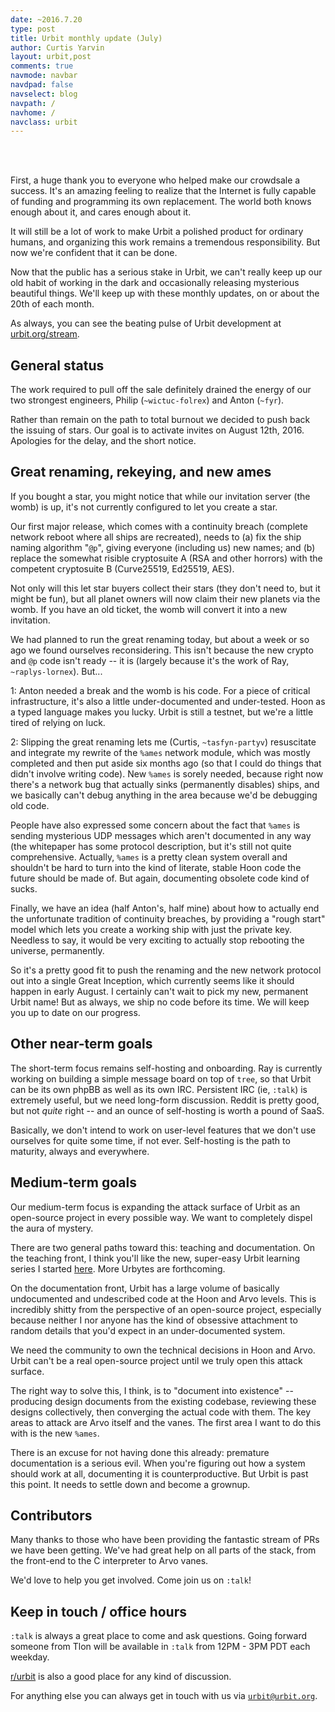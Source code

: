 ```yaml
---
date: ~2016.7.20
type: post
title: Urbit monthly update (July)
author: Curtis Yarvin
layout: urbit,post
comments: true
navmode: navbar
navdpad: false
navselect: blog
navpath: /
navhome: /
navclass: urbit
---
```

<br /><br />

First, a huge thank you to everyone who helped make our crowdsale a
success.  It's an amazing feeling to realize that the Internet is
fully capable of funding and programming its own replacement. The
world both knows enough about it, and cares enough about it.

It will still be a lot of work to make Urbit a polished product for
ordinary humans, and organizing this work remains a tremendous
responsibility.  But now we're confident that it can be done.

Now that the public has a serious stake in Urbit, we can't really keep
up our old habit of working in the dark and occasionally releasing
mysterious beautiful things.  We'll keep up with these monthly
updates, on or about the 20th of each month.

As always, you can see the beating pulse of Urbit development at
[urbit.org/stream](https://urbit.org/stream).

## General status

The work required to pull off the sale definitely drained the energy
of our two strongest engineers, Philip (`~wictuc-folrex`) and Anton
(`~fyr`).  

Rather than remain on the path to total burnout we decided to push
back the issuing of stars.  Our goal is to activate invites on August
12th, 2016.  Apologies for the delay, and the short notice.

## Great renaming, rekeying, and new ames

If you bought a star, you might notice that while our invitation
server (the womb) is up, it's not currently configured to let you
create a star.

Our first major release, which comes with a continuity breach
(complete network reboot where all ships are recreated), needs to (a)
fix the ship naming algorithm "`@p`", giving everyone (including us)
new names; and (b) replace the somewhat risible cryptosuite A (RSA and
other horrors) with the competent cryptosuite B (Curve25519, Ed25519,
AES).

Not only will this let star buyers collect their stars (they don't
need to, but it might be fun), but all planet owners will now claim
their new planets via the womb.  If you have an old ticket, the womb
will convert it into a new invitation.

We had planned to run the great renaming today, but about a week or so
ago we found ourselves reconsidering.  This isn't because the new
crypto and `@p` code isn't ready -- it is (largely because it's the work
of Ray, `~raplys-lornex`).  But...

1: Anton needed a break and the womb is his code.  For a piece of
critical infrastructure, it's also a little under-documented and
under-tested.  Hoon as a typed language makes you lucky.  Urbit is
still a testnet, but we're a little tired of relying on luck.

2: Slipping the great renaming lets me (Curtis, `~tasfyn-partyv`)
resuscitate and integrate my rewrite of the `%ames` network module,
which was mostly completed and then put aside six months ago (so that
I could do things that didn't involve writing code).  New `%ames` is
sorely needed, because right now there's a network bug that actually
sinks (permanently disables) ships, and we basically can't debug
anything in the area because we'd be debugging old code.

People have also expressed some concern about the fact that `%ames` is
sending mysterious UDP messages which aren't documented in any way
(the whitepaper has some protocol description, but it's still not
quite comprehensive.  Actually, `%ames` is a pretty clean system overall
and shouldn't be hard to turn into the kind of literate, stable Hoon
code the future should be made of.  But again, documenting obsolete
code kind of sucks.

Finally, we have an idea (half Anton's, half mine) about how to
actually end the unfortunate tradition of continuity breaches, by
providing a "rough start" model which lets you create a working ship
with just the private key.  Needless to say, it would be very exciting
to actually stop rebooting the universe, permanently.

So it's a pretty good fit to push the renaming and the new network
protocol out into a single Great Inception, which currently seems like
it should happen in early August.  I certainly can't wait to pick my
new, permanent Urbit name!  But as always, we ship no code before its
time.  We will keep you up to date on our progress.

## Other near-term goals

The short-term focus remains self-hosting and onboarding.  Ray is
currently working on building a simple message board on top of `tree`,
so that Urbit can be its own phpBB as well as its own IRC.  Persistent
IRC (ie, `:talk`) is extremely useful, but we need long-form
discussion. Reddit is pretty good, but not *quite* right -- and an
ounce of self-hosting is worth a pound of SaaS.

Basically, we don't intend to work on user-level features that we
don't use ourselves for quite some time, if not ever.  Self-hosting is
the path to maturity, always and everywhere.

## Medium-term goals

Our medium-term focus is expanding the attack surface of Urbit as an
open-source project in every possible way.  We want to completely
dispel the aura of mystery.

There are two general paths toward this: teaching and documentation.
On the teaching front, I think you'll like the new, super-easy Urbit
learning series I started [here](https://urbit.org/docs/byte).  More
Urbytes are forthcoming.

On the documentation front, Urbit has a large volume of basically
undocumented and undescribed code at the Hoon and Arvo levels.  This
is incredibly shitty from the perspective of an open-source project,
especially because neither I nor anyone has the kind of obsessive
attachment to random details that you'd expect in an under-documented
system.

We need the community to own the technical decisions in Hoon and Arvo.
Urbit can't be a real open-source project until we truly open this
attack surface.

The right way to solve this, I think, is to "document into existence" --
producing design documents from the existing codebase, reviewing these
designs collectively, then converging the actual code with them.  The
key areas to attack are Arvo itself and the vanes.  The first area I
want to do this with is the new `%ames`.

There is an excuse for not having done this already: premature
documentation is a serious evil.  When you're figuring out how a
system should work at all, documenting it is counterproductive.  But
Urbit is past this point.  It needs to settle down and become a
grownup.

## Contributors

Many thanks to those who have been providing the fantastic stream of
PRs we have been getting.  We've had great help on all parts of the
stack, from the front-end to the C interpreter to Arvo vanes.

We'd love to help you get involved.  Come join us on `:talk`!

## Keep in touch / office hours

`:talk` is always a great place to come and ask questions.  Going
forward someone from Tlon will be available in `:talk` from 12PM - 3PM
PDT each weekday.  

[r/urbit](https://www.reddit.com/r/urbit) is also a good place for any
kind of discussion.

For anything else you can always get in touch with us via
[`urbit@urbit.org`](mailto:urbit@urbit.org).
